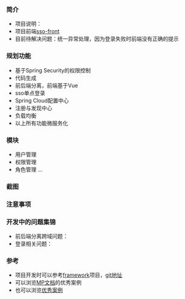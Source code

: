 ### 简介
* 项目说明：
* 项目前端[sso-front](https://github.com/FlowersPlants/sso-front)
* 目前待解决问题：统一异常处理，因为登录失败时前端没有正确的提示

### 规划功能
* 基于Spring Security的权限控制
* 代码生成
* 前后端分离，前端基于Vue
* sso单点登录
* Spring Cloud配置中心
* 注册与发现中心
* 负载均衡
* 以上所有功能微服务化

### 模块
* 用户管理
* 权限管理
* 角色管理
...

### 截图


### 注意事项


### 开发中的问题集锦
* 前后端分离跨域问题：
* 登录相关问题：

### 参考
* 项目开发时可以参考[framework](https://gitee.com/sunhan521/framework/tree/master)项目，[git地址](https://gitee.com/sunhan521/framework.git)
* 可以浏览[MP文档](https://blog.csdn.net/helloPurple/article/details/78715508)的优秀案例
* 也可以浏览[优秀案例](http://mp.baomidou.com/guide/#优秀案例)